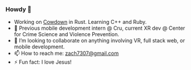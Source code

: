 ### Howdy 👋
- Working on [Cowdown](https://cowdown.net/) in Rust. Learning C++ and Ruby.
- 🔭 Previous mobile development intern @ Cru, current XR dev @ Center for Crime Science and Violence Prevention.
- 👯 I’m looking to collaborate on anything involving VR, full stack web, or mobile development.
- 📫 How to reach me: zach7307@gmail.com
- ⚡ Fun fact: I love Jesus!

